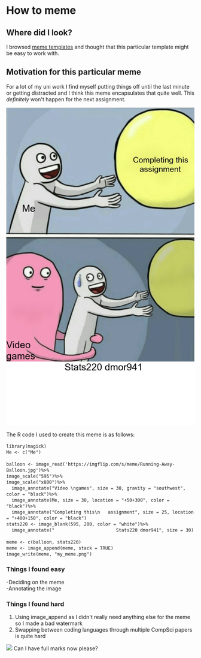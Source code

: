 # **How to meme**  
## Where did I look?  

I browsed [meme templates](https://imgflip.com/memetemplates) and thought that this particular template might be easy to work with.
## Motivation for this particular meme  

For a lot of my uni work I find myself putting things off until the last minute or getting distracted and I think this meme encapsulates that quite well. This *definitely* won't happen for the next assignment.  


![](my_meme.png)

The R code I used to create this meme is as follows:

```
library(magick)
Me <- c("Me")

balloon <- image_read('https://imgflip.com/s/meme/Running-Away-Balloon.jpg')%>%
image_scale("595")%>%
image_scale("x800")%>%
  image_annotate("Video \ngames", size = 30, gravity = "southwest", color = "black")%>%
  image_annotate(Me, size = 30, location = "+50+300", color = "black")%>%
  image_annotate("Completing this\n   assignment", size = 25, location = "+400+150", color = "black")
stats220 <- image_blank(595, 200, color = "white")%>%
  image_annotate("                       Stats220 dmor941", size = 30)

meme <- c(balloon, stats220)
meme <- image_append(meme, stack = TRUE)
image_write(meme, "my_meme.png")

```
### Things I found easy  
-Deciding on the meme  
-Annotating the image  
### Things I found hard
1. Using image_append as I didn't really need anything else for the meme so I made a bad watermark
2. Swapping between coding languages through multiple CompSci papers is quite hard

![](https://cdn.mos.cms.futurecdn.net/2a936d751de8a5f94da59df406518508-480-80.jpg)      Can I have full marks now please?
